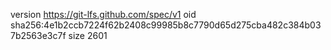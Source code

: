 version https://git-lfs.github.com/spec/v1
oid sha256:4e1b2ccb7224f62b2408c99985b8c7790d65d275cba482c384b037b2563e3c7f
size 2601

